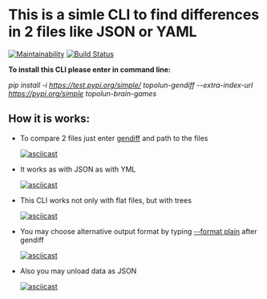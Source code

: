 #  This is a simle CLI to find differences in 2 files like JSON or YAML

[![Maintainability](https://api.codeclimate.com/v1/badges/7f24b294f6ddf75a8537/maintainability)](https://codeclimate.com/github/Topolun/python-project-lvl2/maintainability)
[![Build Status](https://travis-ci.org/Topolun/python-project-lvl2.svg?branch=master)](https://travis-ci.org/Topolun/python-project-lvl2)

**To install this CLI please enter in command line:**

*pip install -i https://test.pypi.org/simple/ topolun-gendiff --extra-index-url https://pypi.org/simple topolun-brain-games*



## How it is works:

- To compare 2 files just enter <u>gendiff</u> and path to the files

    [![asciicast](https://asciinema.org/a/1ZMw227pu50WTmZt4eX7pXWPz.svg)](https://asciinema.org/a/1ZMw227pu50WTmZt4eX7pXWPz)

- It works as with JSON as with YML

    [![asciicast](https://asciinema.org/a/PYUi9HzeLHJlCU7GueF9Xk65z.svg)](https://asciinema.org/a/PYUi9HzeLHJlCU7GueF9Xk65z)

- This CLI works not only with flat files, but with trees

    [![asciicast](https://asciinema.org/a/IgEtwSbdyTNTVT0LdQCTMTvlv.svg)](https://asciinema.org/a/IgEtwSbdyTNTVT0LdQCTMTvlv)

- You may choose alternative output format by typing <u>--format plain</u> after gendiff

    [![asciicast](https://asciinema.org/a/idwz8M2KQ0VeusIFdd94QHSnk.svg)](https://asciinema.org/a/idwz8M2KQ0VeusIFdd94QHSnk)

- Also you may unload data as JSON

    [![asciicast](https://asciinema.org/a/qCGIUf6KGLs40nnsB1znrKf17.svg)](https://asciinema.org/a/qCGIUf6KGLs40nnsB1znrKf17)
